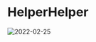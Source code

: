 # HelperHelper











![2022-02-25](https://user-images.githubusercontent.com/52224851/155736567-4de01313-a190-41ae-bc53-79c15a693620.png)

